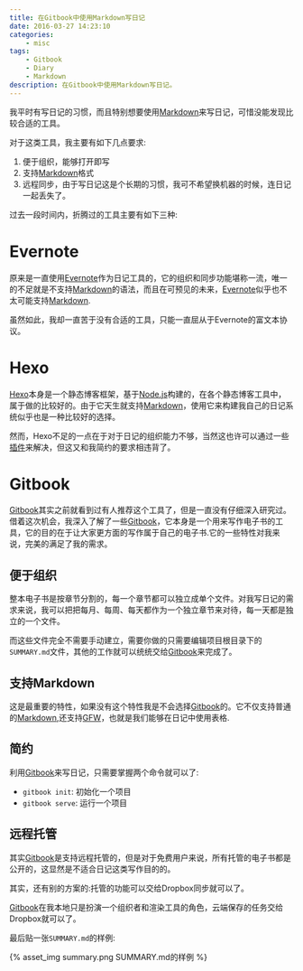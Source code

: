 ```yaml
---
title: 在Gitbook中使用Markdown写日记
date: 2016-03-27 14:23:10
categories:
    - misc
tags: 
    - Gitbook
    - Diary
    - Markdown
description: 在Gitbook中使用Markdown写日记。
---
```


我平时有写日记的习惯，而且特别想要使用[Markdown][]来写日记，可惜没能发现比较合适的工具。

对于这类工具，我主要有如下几点要求:

1. 便于组织，能够打开即写
2. 支持[Markdown]()格式
3. 远程同步，由于写日记这是个长期的习惯，我可不希望换机器的时候，连日记一起丢失了。

过去一段时间内，折腾过的工具主要有如下三种:

# Evernote

原来是一直使用[Evernote][]作为日记工具的，它的组织和同步功能堪称一流，唯一的不足就是不支持[Markdown][]的语法，而且在可预见的未来，[Evernote][]似乎也不太可能支持[Markdown][].

虽然如此，我却一直苦于没有合适的工具，只能一直屈从于Evernote的富文本协议。

# Hexo

[Hexo][]本身是一个静态博客框架，基于[Node.js]构建的，在各个静态博客工具中，属于做的比较好的。由于它天生就支持[Markdown][]，使用它来构建我自己的日记系统似乎也是一种比较好的选择。

然而，Hexo不足的一点在于对于日记的组织能力不够，当然这也许可以通过一些[插件][hexo plugins]来解决，但这又和我简约的要求相违背了。


# Gitbook

[Gitbook][]其实之前就看到过有人推荐这个工具了，但是一直没有仔细深入研究过。借着这次机会，我深入了解了一些[Gitbook][]，它本身是一个用来写作电子书的工具，它的目的在于让大家更方面的写作属于自己的电子书.它的一些特性对我来说，完美的满足了我的需求。

## 便于组织

整本电子书是按章节分割的，每一个章节都可以独立成单个文件。对我写日记的需求来说，我可以把把每月、每周、每天都作为一个独立章节来对待，每一天都是独立的一个文件。

而这些文件完全不需要手动建立，需要你做的只需要编辑项目根目录下的``SUMMARY.md``文件，其他的工作就可以统统交给[Gitbook][]来完成了。

## 支持Markdown

这是最重要的特性，如果没有这个特性我是不会选择[Gitbook][]的。它不仅支持普通的[Markdown][],还支持[GFW][]，也就是我们能够在日记中使用表格.

## 简约

利用[Gitbook][]来写日记，只需要掌握两个命令就可以了:

- ``gitbook init``: 初始化一个项目
- ``gitbook serve``: 运行一个项目

## 远程托管

其实[Gitbook][]是支持远程托管的，但是对于免费用户来说，所有托管的电子书都是公开的，这显然是不适合日记这类写作目的的。

其实，还有别的方案的:托管的功能可以交给Dropbox同步就可以了。

[Gitbook][]在我本地只是扮演一个组织者和渲染工具的角色，云端保存的任务交给Dropbox就可以了。

最后贴一张``SUMMARY.md``的样例:

{% asset_img summary.png SUMMARY.md的样例 %}


[Markdown]: http://wowubuntu.com/markdown/
[Evernote]: https://evernote.com/intl/zh-cn/
[Hexo]: https://hexo.io/
[node.js]: https://nodejs.org/en/
[hexo plugins]: https://hexo.io/plugins/
[Gitbook]: https://www.gitbook.com/
[GFW]: http://help.gitbook.com/format/markdown.html




